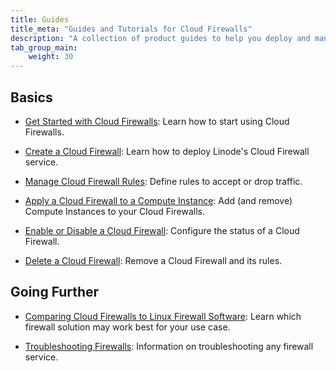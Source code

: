 ```yaml
---
title: Guides
title_meta: "Guides and Tutorials for Cloud Firewalls"
description: "A collection of product guides to help you deploy and manage Cloud Firewalls."
tab_group_main:
    weight: 30
---
```


## Basics

- [Get Started with Cloud Firewalls](/docs/products/networking/cloud-firewall/get-started/): Learn how to start using Cloud Firewalls.

- [Create a Cloud Firewall](/docs/products/networking/cloud-firewall/guides/create-a-cloud-firewall/): Learn how to deploy Linode's Cloud Firewall service.

- [Manage Cloud Firewall Rules](/docs/products/networking/cloud-firewall/guides/manage-firewall-rules/): Define rules to accept or drop traffic.

- [Apply a Cloud Firewall to a Compute Instance](/docs/products/networking/cloud-firewall/guides/apply-to-service/): Add (and remove) Compute Instances to your Cloud Firewalls.

- [Enable or Disable a Cloud Firewall](/docs/products/networking/cloud-firewall/guides/update-status/): Configure the status of a Cloud Firewall.

- [Delete a Cloud Firewall](/docs/products/networking/cloud-firewall/guides/delete-firewall/): Remove a Cloud Firewall and its rules.

## Going Further

- [Comparing Cloud Firewalls to Linux Firewall Software](/docs/products/networking/cloud-firewall/guides/comparing-firewalls/): Learn which firewall solution may work best for your use case.

- [Troubleshooting Firewalls](/docs/products/compute/compute-instances/guides/troubleshooting-firewall-issues/): Information on troubleshooting any firewall service.
